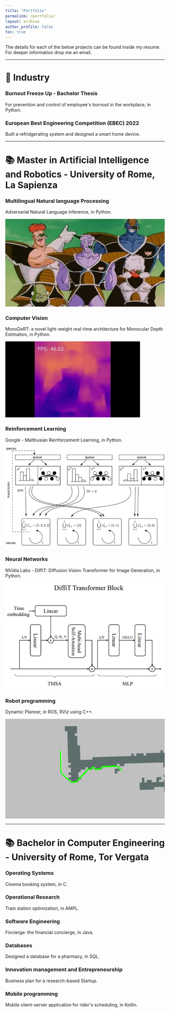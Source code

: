 ```yaml
---
title: "Portfolio"
permalink: /portfolio/
layout: archive
author_profile: false
toc: true
---
```



The details for each of the below projects can be found inside my resume. For deeper information drop me an email.

---
# :office: Industry

### Burnout Freeze Up - Bachelor Thesis
For prevention and control of employee's burnout in the workplace, in Python.

### European Best Engineering Competition (EBEC) 2022
Built a refridgerating system and designed a smart home device.

---

# :books: Master in Artificial Intelligence and Robotics - University of Rome, La Sapienza

### Multilingual Natural language Processing
Adversarial Natural Language Inference, in Python.

![mnlp-project-img](/assets/images/mnlp-project.jpg)

### Computer Vision
MonoDeRT: a novel light-weight real-time architecture for Monocular Depth Estimation, in Python.

![cv-project-gif](/assets/images/cv-project.gif)

### Reinforcement Learning
Google - Malthusian Reinforcement Learning, in Python.

![rl-project-img](/assets/images/rl-project.png)

### Neural Networks
NVidia Labs - DiffiT: Diffusion Vision Transformer for Image Generation, in Python.

![nn-project-img](/assets/images/nn-project.png)

### Robot programming
Dynamic Planner, in ROS, RViz using C++.

![ro-project-img](/assets/images/rp-project.png)

---

# :books: Bachelor in Computer Engineering - University of Rome, Tor Vergata

### Operating Systems
Cinema booking system, in C.

### Operational Research
Train station optimization, in AMPL.

### Software Engineering
Fincierge: the financial concierge, in Java.

### Databases
Designed a database for a pharmacy, in SQL.

### Innovation management and Entrepreneurship
Business plan for a research-based Startup.

### Mobile programming
Mobile client-server application for rider's scheduling, in Kotlin.

